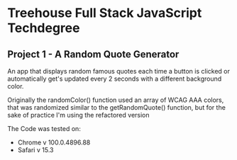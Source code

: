 # Treehouse Full Stack JavaScript Techdegree
## Project 1 - A Random Quote Generator

An app that displays random famous quotes each time a button is clicked or automatically get's updated every 2 seconds with a different background color.

Originally the randomColor() function used an array of WCAG AAA colors, that was randomized similar to the getRandomQuote() function, but for the sake of practice I'm using the refactored version

The Code was tested on:
 - Chrome v 100.0.4896.88
 - Safari v 15.3
 